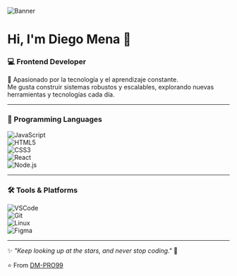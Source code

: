 ![Banner](./assets/banner.png)

# Hi, I'm Diego Mena 👋  

### 💻 Frontend Developer  

🚀 Apasionado por la tecnología y el aprendizaje constante.  
Me gusta construir sistemas robustos y escalables, explorando nuevas herramientas y tecnologías cada día.  

---

### 🚀 Programming Languages  
![JavaScript](https://img.shields.io/badge/JavaScript-0A192F?style=for-the-badge&logo=javascript&logoColor=2ED573)  
![HTML5](https://img.shields.io/badge/HTML5-0A192F?style=for-the-badge&logo=html5&logoColor=2ED573)  
![CSS3](https://img.shields.io/badge/CSS3-0A192F?style=for-the-badge&logo=css3&logoColor=2ED573)  
![React](https://img.shields.io/badge/React-0A192F?style=for-the-badge&logo=react&logoColor=2ED573)  
![Node.js](https://img.shields.io/badge/Node.js-0A192F?style=for-the-badge&logo=node.js&logoColor=2ED573)  

---

### 🛠️ Tools & Platforms  
![VSCode](https://img.shields.io/badge/VS%20Code-0A192F?style=for-the-badge&logo=visual-studio-code&logoColor=2ED573)  
![Git](https://img.shields.io/badge/Git-0A192F?style=for-the-badge&logo=git&logoColor=2ED573)   
![Linux](https://img.shields.io/badge/Linux-0A192F?style=for-the-badge&logo=linux&logoColor=2ED573)  
![Figma](https://img.shields.io/badge/Figma-0A192F?style=for-the-badge&logo=figma&logoColor=2ED573)  

---

✨ *"Keep looking up at the stars, and never stop coding."* 🌌  

⭐️ From [DM-PRO99](https://github.com/DM-PRO99)
